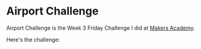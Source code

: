 Airport Challenge
====================

Airport Challenge is the Week 3 Friday Challenge I did at [Makers Academy](http://www.makersacademy.com).

Here's the challenge: